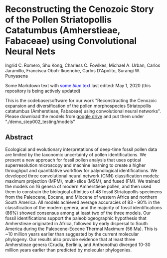 # Reconstructing the Cenozoic Story of the Pollen Striatopollis Catatumbus (Amherstieae, Fabaceae) using Convolutional Neural Nets

Ingrid C. Romero, Shu Kong, Charless C. Fowlkes, Michael A. Urban, Carlos Jaramillo, Francisca Oboh-Ikuenobe, Carlos D'Apolito, Surangi W. Punyasena

Some Markdown text with <span style="color:blue">some *blue* text</span>.last edited: May 1, 2020 (this repository is being actively updated)


This is the codebase/software for our work "Reconstructing the Cenozoic expansion and diversification of the pollen morphospecies Striatopollis catatumbus (Amherstieae, Fabaceae) using convolutional neural networks".
Please download the models from [google drive](https://drive.google.com/open?id=1Qx5tEvGN5OKvTUt1s9u3a8LL4STXuHjt) and put them under "./demo_step002_testing/models"


## Abstract

Ecological and evolutionary interpretations of deep-time fossil pollen data are limited by the taxonomic uncertainty of pollen identifications. We present a new approach for fossil pollen analysis that uses optical superresolution microscopy and machine learning to create a higher throughput and quantitative workflow for palynological identifications. We developed three convolutional neural network (CNN) classification models: maximum projection (MPM), multi-slice (MSM), and fused (FM). We trained the models on 16 genera of modern Amherstieae pollen, and then used them to constrain the biological affinities of 48 fossil Striatopollis specimens from the Paleocene, Eocene, and Miocene of western Africa and northern South America. All models achieved average accuracies of 83 - 90% in the classification of the modern genera, and the majority of fossil identifications (86%) showed consensus among at least two of the three models. Our fossil identifications support the paleobiogeographic hypothesis that Amherstieae originated in Africa, followed by early dispersal to South America during the Paleocene-Eocene Thermal Maximum (56 Ma). This is ~10 million years earlier than suggested by the current molecular phylogeny. Our results also provide evidence that at least three Amherstieae genera (Crudia, Berlinia, and Anthonotha) diverged 10-30 million years earlier than predicted by molecular phylogenies.


